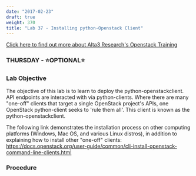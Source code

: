 ```yaml
---
date: "2017-02-23"
draft: true
weight: 370
title: "Lab 37 - Installing python-Openstack Client"
---
```

[Click here to find out more about Alta3 Research's Openstack Training](https://alta3.com/courses/openstack)

### THURSDAY - &#x2B50;OPTIONAL&#x2B50;

### Lab Objective

The objective of this lab is to learn to deploy the python-openstackclient. API endpoints are interacted with via python-clients. Where there are many "one-off" clients that target a single OpenStack project's APIs, one OpenStack python-client seeks to 'rule them all'. This client is known as the python-openstackclient.

The following link demonstrates the installation process on other computing platforms (Windows, Mac OS, and various Linux distros), in addition to explaining how to install other "one-off" clients: https://docs.openstack.org/user-guide/common/cli-install-openstack-command-line-clients.html

### Procedure
